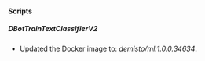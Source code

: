 
#### Scripts
##### DBotTrainTextClassifierV2
- Updated the Docker image to: *demisto/ml:1.0.0.34634*.
